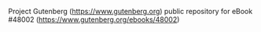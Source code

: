 Project Gutenberg (https://www.gutenberg.org) public repository for eBook #48002 (https://www.gutenberg.org/ebooks/48002)
